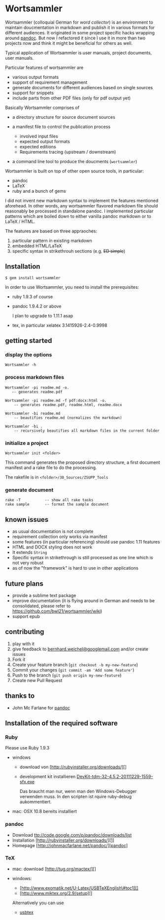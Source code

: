 # Wortsammler

Wortsammler (colloquial German for *word collector*) is an environment
to maintain doucmentation in markdown and publish it in various formats
for different audiences. It originated in some project specific hacks
wrapping around [pandoc][]. But now I refactored it since I use it in
more than two projects now and think it might be beneficial for others
as well.

Typical application of Wortsammler is user manuals, project documents,
user manuals.

Particular features of wortsammler are

-   various output formats
-   support of requirement management
-   generate documents for different audiences based on single sources
-   support for snippets
-   include parts from other PDF files (only for pdf output yet)

Basically Wortsammler comprises of

-   a directory structure for source document sources
-   a manifest file to control the publication process
    -   involved input files
    -   expected output formats
    -   expected editions
    -   Requirements tracing (upstream / downstream)

-   a command line tool to produce the doucments (`wortsammler`)

Wortsammler is built on top of other open source tools, in particular:

-   pandoc
-   LaTeX
-   ruby and a bunch of gems

I did not invent new markdown syntax to implement the features mentioned
aforehead. In other words, any wortsammler flavored markdown file should
reasonably be processed in standalone pandoc. I implemented particular
patterns which are boiled down to either vanilla pandoc markdown or to
LaTeX / HTML.

The features are based on three appraoches:

1.  particular pattern in existing markdown
2.  embedded HTML/LaTeX
3.  specific syntax in strikethrouh sections (e.g. ~~ED simple~~)

## Installation

    $ gem install wortsammler

In order to use Wortsammler, you need to install the prerequisites:

-   ruby 1.9.3 of course
-   pandoc 1.9.4.2 or above

    I plan to upgrade to 1.11.1 asap

-   tex, in particular xelatex 3.1415926-2.4-0.9998

## getting started

### display the options

    Wortsammler -h

### process markdown files

    Wortsammler -pi readme.md -o.  
       -- generates readme.pdf

    Wortsammler -pi readme.md -f pdf:docx:html -o. 
        -- generates readme.pdf, readme.html, readme.docx

    Wortsammler -bi readme.md
        -- beautifies readme.md (normalizes the markdown)

    Wortsammler -bi .
        -- recursively beautifies all markdown files in the current folder    

### initialize a project

    Wortsammler init <folder>

This command generates the proposed directory structure, a first
document manifest and a rake file to do the processing.

The rakefile is in `<folder>/30_Sources/ZSUPP_Tools`

### generate document

    rake -T           -- show all rake tasks
    rake sample       -- format the sample document

## known issues

-   as usual documentation is not complete
-   requirement collection only works via manifest
-   some features (in particular referencing) should use pandoc 1.11
    features
-   HTML and DOCX styling does not work
-   It extends `String`
-   Specific syntax in strikethrough is still processed as one line
    which is not very robust
-   as of now the "framework" is hard to use in other applications

## future plans

-   provide a sublime text package
-   improve documentation (it is flying around in German and needs to be
    consolidated, please refer to <https://github.com/bwl21/wortsammler/wiki>)
-   support epub

## contributing

1.  play with it
2.  give feedback to <bernhard.weichel@googlemail.com> and/or create
    issues
3.  Fork it
4.  Create your feature branch (`git checkout -b my-new-feature`)
5.  Commit your changes (`git commit -am 'Add some feature'`)
6.  Push to the branch (`git push origin my-new-feature`)
7.  Create new Pull Request

## thanks to

-   John Mc Farlane for [pandoc][]

## Installation of the required software

### Ruby

Please use Ruby 1.9.3

-   windows
    -   download von [http://rubyinstaller.org/downloads/][]
    -   development kit installieren
        [DevKit-tdm-32-4.5.2-20111229-1559-sfx.exe][]

        Das braucht man nur, wenn man den Windows-Debugger verwenden
        muss. In den scripten ist rquire ruby-debug aukommentiert.

-   mac: OSX 10.8 bereits installiert

### pandoc

-   Download [ttp://code.google.com/p/pandoc/downloads/list][]
-   Installation [http://rubyinstaller.org/downloads/][1]
-   Homepage [http://johnmacfarlane.net/pandoc/][pandoc]

### TeX

-   mac: download [http://tug.org/mactex/][]

-   windows:

    -   [http://www.exomatik.net/U-Latex/USBTeXEnglish\#toc1][]
    -   [http://www.miktex.org/2.9/setup][]

    Alternatively you can use

    -   [usbtex][]

  [pandoc]: http://johnmacfarlane.net/pandoc/
  [http://rubyinstaller.org/downloads/]: http://rubyforge.org/frs/%20download.php/76277/rubyinstaller-1.8.7-p370.exe
  [DevKit-tdm-32-4.5.2-20111229-1559-sfx.exe]: https://github.com/downloads/oneclick/rubyinstaller/DevKit-tdm-32-4.5.2-20111229-1559-sfx.exe
  [ttp://code.google.com/p/pandoc/downloads/list]: http://code.google.com/p/pandoc/downloads/list
  [1]: http://rubyinstaller.org/downloads/
  [http://tug.org/mactex/]: http://tug.org/mactex/
  [http://www.exomatik.net/U-Latex/USBTeXEnglish\#toc1]: http://www.exomatik.net/U-Latex/USBTeXEnglish#toc1
  [http://www.miktex.org/2.9/setup]: http://www.miktex.org/2.9/setup
  [usbtex]: http://www.exomatik.net/U-Latex/USBTeXEnglish
